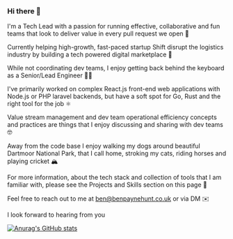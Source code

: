 ### Hi there 👋

I'm a Tech Lead with a passion for running effective, collaborative and fun teams that look to deliver value in every pull request we open 💪

Currently helping high-growth, fast-paced startup Shift disrupt the logistics industry by building a tech powered digital marketplace 🚀

While not coordinating dev teams, I enjoy getting back behind the keyboard as a Senior/Lead Engineer 👨‍💻

I've primarily worked on complex React.js front-end web applications with Node.js or PHP laravel backends, but have a soft spot for Go, Rust and the right tool for the job ⚛️

Value stream management and dev team operational efficiency concepts and practices are things that I enjoy discussing and sharing with dev teams 🤓

Away from the code base I enjoy walking my dogs around beautiful Dartmoor National Park, that I call home, stroking my cats, riding horses and playing cricket 🏔️

For more information, about the tech stack and collection of tools that I am familiar with, please see the Projects and Skills section on this page 🔧

Feel free to reach out to me at ben@benpaynehunt.co.uk or via DM ✉️

I look forward to hearing from you

[![Anurag's GitHub stats](https://github-readme-stats.vercel.app/api?username=benpayne-hunt)](https://github.com/anuraghazra/github-readme-stats)
